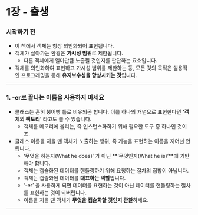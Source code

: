 # 1장 - 출생

### 시작하기 전

- 이 책에서 객체는 항상 의인화되어 표현됩니다.
- 객체가 살아가는 환경은 **가시성 범위**로 제한됩니다.
    - 다른 객체에게 얼마만큼 노출될 것인지를 판단하는 요소입니다.
- 객체를 의인화하여 표현하고 가시성 범위를 제한하는 등, 모든 것의 목적은 실용적인 프로그래밍을 통해 **유지보수성을 향상시키는 것**입니다.

---

### 1. -er로 끝나는 이름을 사용하지 마세요

- 클래스는 흔히 붕어빵 틀로 비유되곤 합니다. 이를 하나의 개념으로 표현한다면 **‘객체의 팩토리’** 라고도 볼 수 있습니다.
    - 객체를 메모리에 올리는, 즉 인스턴스화하기 위해 필요한 도구 중 하나인 것이죠.
- 클래스 이름을 지을 땐 객체가 노출하는 행위, 즉 기능을 표현하는 이름을 지어선 안됩니다.
    - ‘무엇을 하는지(What he does)’ 가 아닌 **‘무엇인지(What he is)’**에 기반해야 합니다.
    - 객체는 캡슐화된 데이터를 핸들링하기 위해 요청하는 절차의 집합이 아닙니다.
    - 객체는 캡슐화된 데이터를 **대표하는 역할**입니다.
    - ‘-er’ 을 사용하게 되면 데이터를 표현하는 것이 아닌 데이터를 핸들링하는 절차를 표현하는 것이 되버립니다.
    - 이름을 지을 땐 객체가 **무엇을 캡슐화할 것인지 관찰**하세요.

---